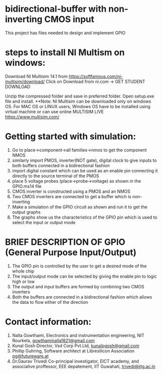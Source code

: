 # bidirectional-buffer with non-inverting CMOS input
This project has files needed to design and implement GPIO

# steps to install NI Multism on windows:
Download NI Multisim 14.1 from https://softfamous.com/ni-multisim/download/
Click on Download from ni.com -> GET STUDENT DOWNLOAD






Unzip the compressed folder and save in preferred folder.
Open setup.exe file and install.
**Note: NI Multisim can be downloaded only on windows OS. For MAC OS or LINUX users, Windows OS have to be installed using virtual machine or can use online MULTISIM LIVE https://www.multisim.com/


# Getting started with simulation:
1) Go to place->component->all families->nmos to get the component NMOS
2) similarly import PMOS, inverter(NOT gate), digital clock to give inputs to both buffers connected in a bidirectional fashion
3) import digital constant which can be used as an enable pin connecting it directly to the source terminal of the PMOS
4) place 5 voltage probes (place->probe->voltage) as shown in the GPIO.ms14 file
5) CMOS inverter is constructed using a PMOS and an NMOS
6) Two CMOS inverters are connected to get a buffer which is non-inverting
7) Make a simulation of the GPIO circuit as shown and run it to get the output graphs
8) The graphs show us the characteristics of the GPIO pin which is used to select the input or output mode

# BRIEF DESCRIPTION OF GPIO (General Purpose Input/Output)
1) The GPIO pin is controlled by the user to get a desired mode of the whole chip
2) The input/output mode can be selected by giving the enable pin to logic high or low
3) The output and input buffers are formed by combining two CMOS inverters 
4) Both the buffers are connected in a bidirectional fashion which allows the data to flow either of the direction

# Contact information:
1) Nalla Gowthami, Electronics and instrumentation engineering, NIT Rourkela, gowthaminalla1821@gmail.com
2) Kunal Gosh Director, Vsd Corp Pvt.Ltd, kunalpgosh@gmail.com
3) Phillip Guhring, Software architect at Libresilicon Association pg@futureware.at
4) Dr.Gaurav Trivedi Co-principal investigator, EICT academy, and associative proffessor, EEE depatement, IIT Guwahati, trivedi@iitg.ac.in
